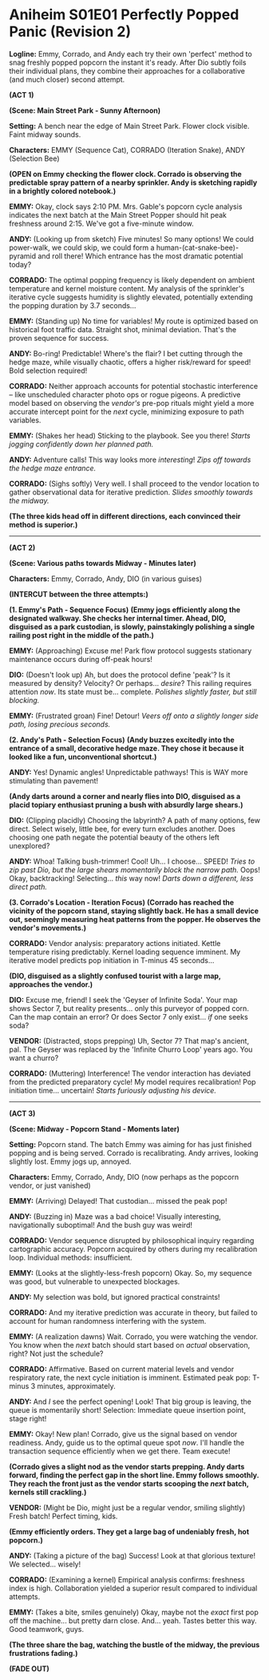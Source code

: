 # Aniheim S01E01 Perfectly Popped Panic (Revision 2)

**Logline:** Emmy, Corrado, and Andy each try their own 'perfect' method to snag freshly popped popcorn the instant it's ready. After Dio subtly foils their individual plans, they combine their approaches for a collaborative (and much closer) second attempt.

**(ACT 1)**

**(Scene: Main Street Park - Sunny Afternoon)**

**Setting:** A bench near the edge of Main Street Park. Flower clock visible. Faint midway sounds.

**Characters:** EMMY (Sequence Cat), CORRADO (Iteration Snake), ANDY (Selection Bee)

**(OPEN on Emmy checking the flower clock. Corrado is observing the predictable spray pattern of a nearby sprinkler. Andy is sketching rapidly in a brightly colored notebook.)**

**EMMY:** Okay, clock says 2:10 PM. Mrs. Gable's popcorn cycle analysis indicates the next batch at the Main Street Popper should hit peak freshness around 2:15. We've got a five-minute window.

**ANDY:** (Looking up from sketch) Five minutes! So many options! We could power-walk, we could skip, we could form a human-(cat-snake-bee)-pyramid and roll there! Which entrance has the most dramatic potential today?

**CORRADO:** The optimal popping frequency is likely dependent on ambient temperature and kernel moisture content. My analysis of the sprinkler's iterative cycle suggests humidity is slightly elevated, potentially extending the popping duration by 3.7 seconds...

**EMMY:** (Standing up) No time for variables! My route is optimized based on historical foot traffic data. Straight shot, minimal deviation. That's the proven sequence for success.

**ANDY:** Bo-ring! Predictable! Where's the flair? I bet cutting through the hedge maze, while visually chaotic, offers a higher risk/reward for speed! Bold selection required!

**CORRADO:** Neither approach accounts for potential stochastic interference – like unscheduled character photo ops or rogue pigeons. A predictive model based on observing the *vendor's* pre-pop rituals might yield a more accurate intercept point for the *next* cycle, minimizing exposure to path variables.

**EMMY:** (Shakes her head) Sticking to the playbook. See you there! *Starts jogging confidently down her planned path.*

**ANDY:** Adventure calls! This way looks more *interesting*! *Zips off towards the hedge maze entrance.*

**CORRADO:** (Sighs softly) Very well. I shall proceed to the vendor location to gather observational data for iterative prediction. *Slides smoothly towards the midway.*

**(The three kids head off in different directions, each convinced their method is superior.)**

---

**(ACT 2)**

**(Scene: Various paths towards Midway - Minutes later)**

**Characters:** Emmy, Corrado, Andy, DIO (in various guises)

**(INTERCUT between the three attempts:)**

**(1. Emmy's Path - Sequence Focus)**
**(Emmy jogs efficiently along the designated walkway. She checks her internal timer. Ahead, DIO, disguised as a park custodian, is slowly, painstakingly polishing a single railing post right in the middle of the path.)**

**EMMY:** (Approaching) Excuse me! Park flow protocol suggests stationary maintenance occurs during off-peak hours!

**DIO:** (Doesn't look up) Ah, but does the protocol define 'peak'? Is it measured by density? Velocity? Or perhaps... *desire*? This railing requires attention *now*. Its state must be... complete. *Polishes slightly faster, but still blocking.*

**EMMY:** (Frustrated groan) Fine! Detour! *Veers off onto a slightly longer side path, losing precious seconds.*

**(2. Andy's Path - Selection Focus)**
**(Andy buzzes excitedly into the entrance of a small, decorative hedge maze. They chose it because it looked like a fun, unconventional shortcut.)**

**ANDY:** Yes! Dynamic angles! Unpredictable pathways! This is WAY more stimulating than pavement!

**(Andy darts around a corner and nearly flies into DIO, disguised as a placid topiary enthusiast pruning a bush with absurdly large shears.)**

**DIO:** (Clipping placidly) Choosing the labyrinth? A path of many options, few direct. Select wisely, little bee, for every turn excludes another. Does choosing one path negate the potential beauty of the others left unexplored?

**ANDY:** Whoa! Talking bush-trimmer! Cool! Uh... I choose... SPEED! *Tries to zip past Dio, but the large shears momentarily block the narrow path.* Oops! Okay, backtracking! Selecting... *this* way now! *Darts down a different, less direct path.*

**(3. Corrado's Location - Iteration Focus)**
**(Corrado has reached the vicinity of the popcorn stand, staying slightly back. He has a small device out, seemingly measuring heat patterns from the popper. He observes the vendor's movements.)**

**CORRADO:** Vendor analysis: preparatory actions initiated. Kettle temperature rising predictably. Kernel loading sequence imminent. My iterative model predicts pop initiation in T-minus 45 seconds...

**(DIO, disguised as a slightly confused tourist with a large map, approaches the vendor.)**

**DIO:** Excuse me, friend! I seek the 'Geyser of Infinite Soda'. Your map shows Sector 7, but reality presents... only this purveyor of popped corn. Can the map contain an error? Or does Sector 7 only exist... *if* one seeks soda?

**VENDOR:** (Distracted, stops prepping) Uh, Sector 7? That map's ancient, pal. The Geyser was replaced by the 'Infinite Churro Loop' years ago. You want a churro?

**CORRADO:** (Muttering) Interference! The vendor interaction has deviated from the predicted preparatory cycle! My model requires recalibration! Pop initiation time... uncertain! *Starts furiously adjusting his device.*

---

**(ACT 3)**

**(Scene: Midway - Popcorn Stand - Moments later)**

**Setting:** Popcorn stand. The batch Emmy was aiming for has just finished popping and is being served. Corrado is recalibrating. Andy arrives, looking slightly lost. Emmy jogs up, annoyed.

**Characters:** Emmy, Corrado, Andy, DIO (now perhaps as the popcorn vendor, or just vanished)

**EMMY:** (Arriving) Delayed! That custodian... missed the peak pop!

**ANDY:** (Buzzing in) Maze was a bad choice! Visually interesting, navigationally suboptimal! And the bush guy was weird!

**CORRADO:** Vendor sequence disrupted by philosophical inquiry regarding cartographic accuracy. Popcorn acquired by others during my recalibration loop. Individual methods: insufficient.

**EMMY:** (Looks at the slightly-less-fresh popcorn) Okay. So, my sequence was good, but vulnerable to unexpected blockages.

**ANDY:** My selection was bold, but ignored practical constraints!

**CORRADO:** And my iterative prediction was accurate in theory, but failed to account for human randomness interfering with the system.

**EMMY:** (A realization dawns) Wait. Corrado, you were watching the vendor. You know when the *next* batch should start based on *actual* observation, right? Not just the schedule?

**CORRADO:** Affirmative. Based on current material levels and vendor respiratory rate, the next cycle initiation is imminent. Estimated peak pop: T-minus 3 minutes, approximately.

**ANDY:** And *I* see the perfect opening! Look! That big group is leaving, the queue is momentarily short! Selection: Immediate queue insertion point, stage right!

**EMMY:** Okay! New plan! Corrado, give us the signal based on vendor readiness. Andy, guide us to the optimal queue spot *now*. I'll handle the transaction sequence efficiently when we get there. Team execute!

**(Corrado gives a slight nod as the vendor starts prepping. Andy darts forward, finding the perfect gap in the short line. Emmy follows smoothly. They reach the front just as the vendor starts scooping the *next* batch, kernels still crackling.)**

**VENDOR:** (Might be Dio, might just be a regular vendor, smiling slightly) Fresh batch! Perfect timing, kids.

**(Emmy efficiently orders. They get a large bag of undeniably fresh, hot popcorn.)**

**ANDY:** (Taking a picture of the bag) Success! Look at that glorious texture! We selected... wisely!

**CORRADO:** (Examining a kernel) Empirical analysis confirms: freshness index is high. Collaboration yielded a superior result compared to individual attempts.

**EMMY:** (Takes a bite, smiles genuinely) Okay, maybe not the *exact* first pop off the machine... but pretty darn close. And... yeah. Tastes better this way. Good teamwork, guys.

**(The three share the bag, watching the bustle of the midway, the previous frustrations fading.)**

**(FADE OUT)**
